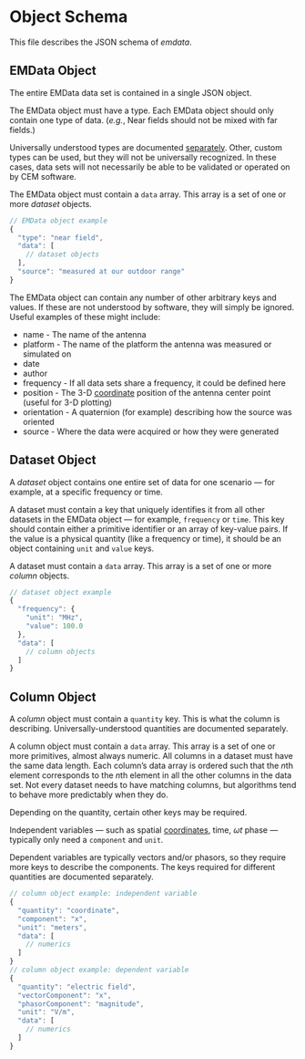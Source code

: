 # Object Schema
This file describes the JSON schema of *emdata*.

## EMData Object
The entire EMData data set is contained in a single JSON object.

The EMData object must have a type. Each EMData object should only contain one type of data. (*e.g.*, Near fields should not be mixed with far fields.)

Universally understood types are documented [separately][2]. Other, custom types can be used, but they will not be universally recognized. In these cases, data sets will not necessarily be able to be validated or operated on by CEM software.

The EMData object must contain a `data` array. This array is a set of one or more *dataset* objects.

```javascript
// EMData object example
{
  "type": "near field",
  "data": [
    // dataset objects
  ],
  "source": "measured at our outdoor range"
}
```

The EMData object can contain any number of other arbitrary keys and values. If these are not understood by software, they will simply be ignored. Useful examples of these might include:
* name - The name of the antenna
* platform - The name of the platform the antenna was measured or simulated on
* date
* author
* frequency - If all data sets share a frequency, it could be defined here
* position - The 3-D [coordinate][1] position of the antenna center point (useful for 3-D plotting)
* orientation - A quaternion (for example) describing how the source was oriented
* source - Where the data were acquired or how they were generated

## Dataset Object
A *dataset* object contains one entire set of data for one scenario — for example, at a specific frequency or time.

A dataset must contain a key that uniquely identifies it from all other datasets in the EMData object — for example, `frequency` or `time`. This key should contain either a primitive identifier or an array of key-value pairs. If the value is a physical quantity (like a frequency or time), it should be an object containing `unit` and `value` keys.

A dataset must contain a `data` array. This array is a set of one or more *column* objects.

```javascript
// dataset object example
{
  "frequency": {
    "unit": "MHz",
    "value": 100.0
  },
  "data": [
    // column objects
  ]
}
```

## Column Object
A *column* object must contain a `quantity` key. This is what the column is describing. Universally-understood quantities are documented separately.

A column object must contain a `data` array. This array is a set of one or more primitives, almost always numeric. All columns in a dataset must have the same data length. Each column’s data array is ordered such that the *n*th element corresponds to the *n*th element in all the other columns in the data set. Not every dataset needs to have matching columns, but algorithms tend to behave more predictably when they do.

Depending on the quantity, certain other keys may be required.

Independent variables — such as spatial [coordinates][1], time, *ωt* phase — typically only need a `component` and `unit`.

Dependent variables are typically vectors and/or phasors, so they require more keys to describe the components. The keys required for different quantities are documented separately.

```javascript
// column object example: independent variable
{
  "quantity": "coordinate",
  "component": "x",
  "unit": "meters",
  "data": [
    // numerics
  ]
}
// column object example: dependent variable
{
  "quantity": "electric field",
  "vectorComponent": "x",
  "phasorComponent": "magnitude",
  "unit": "V/m",
  "data": [
    // numerics
  ]
}
```
[1]:coordinate_systems.md
[2]:data_types.md